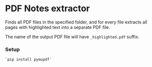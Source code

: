 # PDF Notes extractor

Finds all PDF files in the specified folder, and for every file extracts all pages with highlighted text into a separate PDF file.

The name of the output PDF file will have `_highlighted.pdf` suffix.

### Setup

    `pip install pymupdf`
